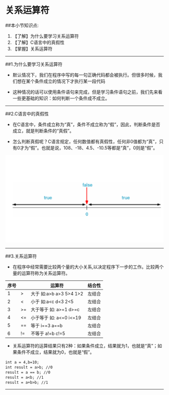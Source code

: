 # 关系运算符
##本小节知识点:
1. 【了解】为什么要学习关系运算符
2. 【了解】C语言中的真假性
2. 【掌握】关系运算符

---

##1.为什么要学习关系运算符
- 默认情况下，我们在程序中写的每一句正确代码都会被执行。但很多时候，我们想在某个条件成立的情况下才执行某一段代码

- 这种情况的话可以使用条件语句来完成，但是学习条件语句之前，我们先来看一些更基础的知识：如何判断一个条件成不成立。

---

##2.C语言中的真假性
- 在C语言中，条件成立称为“真”，条件不成立称为“假”，因此，判断条件是否成立，就是判断条件的“真假”。

- 怎么判断真假呢？C语言规定，任何数值都有真假性，任何非0值都为“真”，只有0才为“假”。也就是说，108、-18、4.5、-10.5等都是“真”，0则是“假”。

![](./images/truefalse.png)

---

##3.关系运算符
- 在程序中经常需要比较两个量的大小关系,以决定程序下一步的工作。比较两个量的运算符称为关系运算符。

|序号||运算符|结合性|
|--|--|--|--|
|1|>|大于 如:a>b a>3 5>4 1>2|左结合|
|2|<|小于 如:a<c d<3 2<5|左结合|
|3|>=|大于等于 如: a>=1 d>=c|左结合|
|4|<=|小于等于 如: a<=0 i<=19|左结合|
|5|==|等于 i==3 a==b|左结合|
|6|!=|不等于 a!=b c!=5|左结合|

- 关系运算符的运算结果只有2种：如果条件成立，结果就为1，也就是“真”；如果条件不成立，结果就为0，也就是“假”。

```
int a = 4,b=10;
int result = a>b; //0
result = a == b; //0
result = a<b; //1
result = a+b>b; //1
```
---

